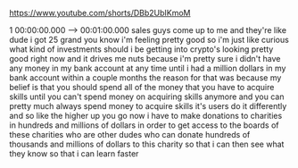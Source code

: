 https://www.youtube.com/shorts/DBb2UbIKmoM

1 00:00:00.000 --\> 00:01:00.000 sales guys come up to me and they're
like dude i got 25 grand you know i'm feeling pretty good so i'm just
like curious what kind of investments should i be getting into crypto's
looking pretty good right now and it drives me nuts because i'm pretty
sure i didn't have any money in my bank account at any time until i had
a million dollars in my bank account within a couple months the reason
for that was because my belief is that you should spend all of the money
that you have to acquire skills until you can't spend money on acquiring
skills anymore and you can pretty much always spend money to acquire
skills it's users do it differently and so like the higher up you go now
i have to make donations to charities in hundreds and millions of
dollars in order to get access to the boards of these charities who are
other dudes who can donate hundreds of thousands and millions of dollars
to this charity so that i can then see what they know so that i can
learn faster
